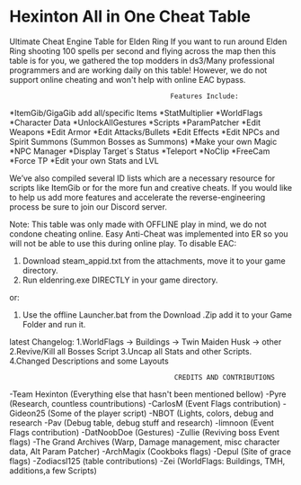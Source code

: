 # Hexinton All in One Cheat Table
Ultimate Cheat Engine Table for Elden Ring
If you want to run around Elden Ring shooting 100 spells per second and flying across the map then this table is for you, we gathered the top modders in ds3/Many professional programmers and are working daily on this table! However, we do not support online cheating and won't help with online EAC bypass.


                                            Features Include:
*ItemGib/GigaGib add all/specific Items
*StatMultiplier
*WorldFlags
*Character Data
*UnlockAllGestures
*Scripts 
*ParamPatcher
*Edit Weapons 
*Edit Armor
*Edit Attacks/Bullets
*Edit Effects
*Edit NPCs and Spirit Summons (Summon Bosses as Summons)
*Make your own Magic
*NPC Manager
*Display Target´s Status
*Teleport
*NoClip
*FreeCam
*Force TP
*Edit your own Stats and LVL


We’ve also compiled several ID lists which are a necessary resource for scripts like ItemGib or for the more fun and creative cheats. If you would like to help us add more features and accelerate the reverse-engineering process be sure to join our Discord server.

Note: This table was only made with OFFLINE play in mind, we do not condone cheating online. Easy Anti-Cheat was implemented into ER so you will not be able to use this during online play.
To disable EAC:
1. Download steam_appid.txt from the attachments, move it to your game directory.
2. Run eldenring.exe DIRECTLY in your game directory.

or:

1. Use the offline Launcher.bat from the Download .Zip add it to your Game Folder and run it.

latest Changelog:
1.WorldFlags
-> Buildings
-> Twin Maiden Husk
-> other
2.Revive/Kill all Bosses Script
3.Uncap all Stats and other Scripts.
4.Changed Descriptions and some Layouts

                                             CREDITS AND CONTRIBUTIONS

-Team Hexinton (Everything else that hasn't been mentioned bellow)
-Pyre (Research, countless countributions)
-CarlosM (Event Flags contribution)
-Gideon25 (Some of the player script)
-NBOT (Lights, colors, debug and research
-Pav (Debug table, debug stuff and research)
-limnoon (Event Flags contribution)
-DatNoobDoe (Gestures)
-Zullie (Reviving boss Event flags)
-The Grand Archives (Warp, Damage management, misc character data, Alt Param Patcher)
-ArchMagix (Cookboks flags)
-Depul (Site of grace flags)
-Zodiacsl125 (table contributions)
-Zei (WorldFlags: Buildings, TMH, additions,a few Scripts)

